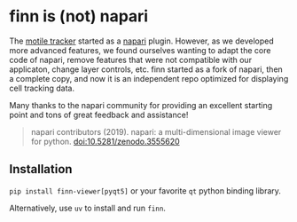 # finn is (not) napari

The [motile tracker](https://github.com/funkelab/motile_tracker) started as a [napari](https://github.com/napari/napari) plugin. However, as we developed more advanced features, we found ourselves wanting to adapt the core code of napari, remove features that were not compatible with our applicaton, change layer controls, etc. finn started as a fork of napari, then a complete copy, and now it is an independent repo optimized for displaying cell tracking data.

Many thanks to the napari community for providing an excellent starting point and tons of great feedback and assistance!
> napari contributors (2019). napari: a multi-dimensional image viewer for python. [doi:10.5281/zenodo.3555620](https://zenodo.org/record/3555620)

## Installation

`pip install finn-viewer[pyqt5]` or your favorite `qt` python binding library.

Alternatively, use `uv` to install and run `finn`.
